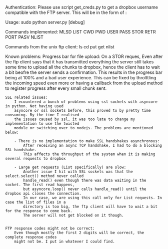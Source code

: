Authentication: 
    Please use script get_creds.py to get a dropbox username compatible
    with the FTP server. This will be in the form of <accesstoken>:<accesskey>

Usage: 
    sudo python server.py [debug]

Commands implemented: 
    MLSD
    LIST
    CWD
    PWD
    USER
    PASS
    STOR
    RETR
    PORT
    PASV
    NLIST

Commands from the unix ftp client: 
    ls
    cd
    put
    get
    nlist

Known problems: 
    Progress bar for file upload:
        On a STOR reques, Even after the ftp client says that it has transmitted everything
        the server still takes some time to upload all the chunks to dropbox, hence the client has to 
        wait a bit beofre the server sends a confirmation. This results in the progress bar 
        being at 100% and a bad user experience.
        This can be fixed by throlttling the incoming speed even more or having a callback from 
        the upload method to register progress after every small chunk sent. 

    SSL related issues: 
        I ecountered a bunch of problems using ssl sockets with asyncore in python. Not having used 
        asyncore or ssl sockets before, this proved to by pretty time consuming. By the time I realised
        the issues caused by ssl, it was too late to change my implementation to use the twisted
        module or switching over to nodejs. The problems are mentioned below: 
        
        - There is no implementation to make SSL handshakes asynchronous:
            After receiving an async TCP handshake, I had to do a blocking SSL handshake. 
            This affects the throughput of the system when it is making several requests to dropbox

        - Large get requests (List specifically) are slow:
            Another issue I hit with SSL sockets was that the select.select() method never called
            handle_read() even though there was data waiting in the socket. The first read happens, 
            but asyncore.loop() never calls handle_read() until the dropbox api closes the connection.
            In our case, we are using this call only for List requests. In case the list of files in a 
            directory is too big, the ftp client will have to wait a bit for the response to come back. 
            The server will not get blocked on it though.


    FTP response codes might not be correct:
        Even though mostly the first 2 digits will be correct, the complete response codes
        might not be. I put in whatever I could find.  
